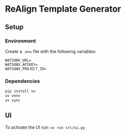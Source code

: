 # ReAlign Template Generator

## Setup

### Environment

Create a `.env` file with the following variables:

```env
WATSONX_URL=
WATSONX_APIKEY=
WATSONX_PROJECT_ID=
```

### Dependencies

```bash
pip install uv
uv venv
uv sync
```

## UI

To activate the UI run: `uv run src/ui.py`